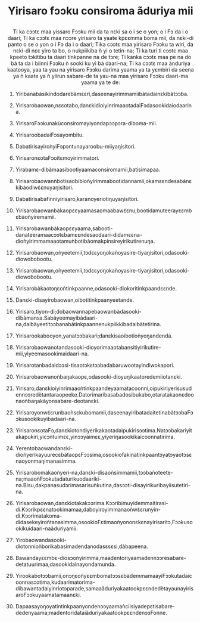 <h1 align='center'>Yirisaro fɔɔku consiroma ãduriya mii</h1>
<h2 align='center'></h2>
<p align='center'>Ti ka cɔɔtɛ maa yissaro Fɔɔku mii da ta nɛki sa o i se o yon; o i Fɔ da i o daari;
Ti ka cɔɔtɛ maa nɔɔre yirisaro ta yaate kpɛɛmma boma mii, da nɛki-di panto o se o yon o i Fɔ da i o daari;
Tika cɔɔtɛ maa yirisaro Fɔɔku ta wiri, da nɛki-dì nɛɛ yiro ta bo, o nukpiikiba ǹ yi o tetin-na;
Ti ka turi ti cɔɔtɛ maa kpeeto tɔkitibu ta daari tinkpanne na de tɔre;
Ti kanka cɔɔtɛ maa pe na do bà ta da i biinni Fɔɔku ǹ sooki ku yì bà daari-na;
Ti ka cɔɔtɛ maa ànduriya kaatooya, yaa ta yau na yirisaro Fɔɔku darima yaama ya ta yɛmbiri da seena ya ǹ kaate ya ǹ yiìrun sabare-de ta yau-na maa yirisaro Fɔɔku daari-ma yaama ya te de:</p>
<ol>
  <li>
    <p>Yiribanabàsikindodarebàmɛɛri,daseenayirimmamiibàtadainɛkibàtɔɔba.</p>
  </li>
  <li>
    <p>Yirisarobaowan,nɛɛotabo,danɛkidioiyinrimaaotadaiFɔdasookidaiodaarina.</p>
  </li>
  <li>
    <p>YirisaroFɔɔkunakùconsiromayiyondapɔɔpɔra-diboma-mii.</p>
  </li>
  <li>
    <p>YirisaroobadaiFɔsayombitu.</p>
  </li>
  <li>
    <p>DabatirisayiroǹyiFɔpɔntunayaroobu-miiyaŋisitori.</p>
  </li>
  <li>
    <p>YirisaronɛotaFɔoitɛmoyirimmatori.</p>
  </li>
  <li>
    <p>Yirabamɛ-dibàmaasibootiyaamaconsiromamii,batisimapaa.</p>
  </li>
  <li>
    <p>Yirisarobaowanǹbotisaobibioǹyirimmabootidannamii,okamɛɛndesabànɛkibàodiwɛ̃ɛnuyaŋisitori.</p>
  </li>
  <li>
    <p>Dabatirisabàfinniyirisaro,karanoyeriotiŋuyaŋisitori.</p>
  </li>
  <li>
    <p>Yirisarobaowanbàkaopɛɛyaamasaomaabawɛ̃ɛnu;bootidamuteerayɛɛmbɛbàoǹyiremamii.</p>
  </li>
  <li>
    <p>Yirisarobawanbàkaopɛɛyaama,sabooti-danateeramaacɔɔtɛbamɛɛndesaodaari-didamɛɛna-dioǹyirimmamaaotamuǹbotibàomakpinsireyirikutirenuŋa.</p>
  </li>
  <li>
    <p>Yirisarobaowan,oǹyeetemii,tɔdɛɛyoŋokaǹoyasire-tiyaŋisitori,odasooki-diowobobootu.</p>
  </li>
  <li>
    <p>Yirisarobaowan,oǹyeetemii,tɔdɛɛyoŋokaǹoyasire-tiyaŋisitori,odasooki-diowobobootu.</p>
  </li>
  <li>
    <p>Yirisarobàkaotɔŋɛoǹtinkpaanne,odasooki-diokoritinkpaandɛɛnde.</p>
  </li>
  <li>
    <p>Danɛki-disayirobaowan,oibotitinkpaanyeetande.</p>
  </li>
  <li>
    <p>Yirisaro,tiyon-di;dobaowannapebaowanbàdasooki-dibàmansa.Sabàyeemayibàdaari-na,daibàyeetitɔɔbanabàtinkpaannenukpiikkibadaibàtetirina.</p>
  </li>
  <li>
    <p>Yirisarookabooyon,yanatɔɔbakari;danɛkisaoibotioǹyoŋandenda.</p>
  </li>
  <li>
    <p>Yirisarobaowanotandasooki-dioyorimaaotabansitiyirikutire-mii,yìyeemasookimaidaari-na.</p>
  </li>
  <li>
    <p>Yirisarotanbadaidɔɔsi-tisaotɔkɛtɔɔbadabaruwootayindiwokapori.</p>
  </li>
  <li>
    <p>Yirisarobaowanoǹbaŋakaopɛ,odasooki-dioyuŋikaatoredemiiotanɛki.</p>
  </li>
  <li>
    <p>Yirisaro,danɛkioiyinrimaaoǹtinkpaandeyaamatacoonni,oipukiriyerisusudennɔɔredètantaraopeeke.Datorimaribasabadosibukabo,otaratakaonɛdoonaoǹbaŋakàyonsabare-deotanɛki.</p>
  </li>
  <li>
    <p>Yirisaroyonwɛ̃ɛrunbaoǹsɛkubomamii,daseenayiribatadaitetinabàtɔɔbaFɔɔkusookikuyìbàdaari-na.</p>
  </li>
  <li>
    <p>YirisaronɛotaFɔ,danɛkiotondiyerikakaotadaipukirisɔɔtima.Natɔɔbakariyitakapukiri,yicɔntuimɛɛ,yinɔɔyaimɛɛ,yiyeriŋasookikaicoonnatirima.</p>
  </li>
  <li>
    <p>Yerentobaowandanɛki-dioǹyerikayuurecɛbàtaopɛFɔɔsima,osookiofakinatinkpaantɔyatɔyaotɔsɛnaoyonmaŋimanasimma.</p>
  </li>
  <li>
    <p>Yirisarobomakaoǹyeri-na,danɛki-disaoǹsimmamii,tɔɔbaǹoteete-na;maaoǹFɔɔkutadaturikuodaariki-na.Bisu,dakpanasudɔrimasarisuǹkutina,dasɔɔti-disayirikuribayiisutetiri-na.</p>
  </li>
  <li>
    <p>Yirisarobaowan,danɛkiotakakɔɔrima.Kɔɔribimuyidemmaitirasi-di.Kɔɔrikpɛɛnatookimamaa,daboyiroyimmanaoǹwɛ̃ɛrunyin-di.Kɔɔrimatakoma-didasekeyiroǹtanasimma,osookioFɛtimaoǹyononɛkɛnayirisaritɔ,Fɔɔkusookikuidaari-naãduriyamii.</p>
  </li>
  <li>
    <p>Yirobaowandasooki-diotonnioǹborikabasimadendanodasɛsɛsi,dàbapeena.</p>
  </li>
  <li>
    <p>Bawandayɛɛmbɛ-diosɔoǹyirimma,maadentoriyaamadennɔɔresabare-detatuurimaa,dasookidainayondamunda.</p>
  </li>
  <li>
    <p>Yirookabotɔɔbamii,onɔŋɛoǹyɛɛmbomatɔɔsɛbàdemmamaayìFɔɔkutadaicoonnasɔɔtima,kudaarimatorima-dibawantadaiyinriotɔparade,samaaãduriyakaatookpɛɛndedètayaunayirisaroFɔɔkuyaamatamaanɛki.</p>
  </li>
  <li>
    <p>Dapaasayoŋoyatintinkpaanyondenɔɔyaamaǹciisiyadepɛtisabare-dedenyaama;madentoridataiãduriyakaatookpɛɛndenɔɔFonne.</p>
  </li>
</ol>